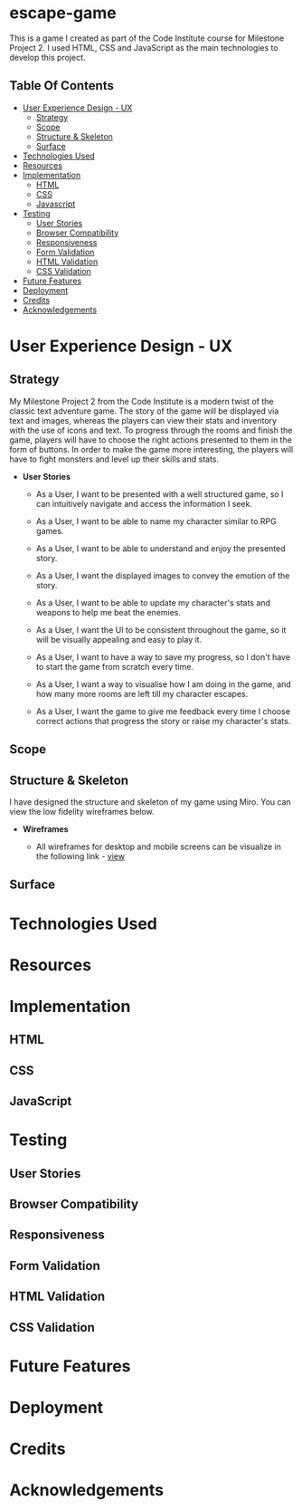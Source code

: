 # escape-game
This is a game I created as part of the Code Institute course for Milestone Project 2. I used HTML, CSS and JavaScript as the main technologies to develop this project.

## Table Of Contents

- [User Experience Design - UX](#user-experience-design---ux)
  - [Strategy](#strategy)
  - [Scope](#scope)
  - [Structure & Skeleton](#structure--skeleton)
  - [Surface](#surface)
- [Technologies Used](#technologies-used)
- [Resources](#resources)
- [Implementation](#implementation)
  - [HTML](#html)
  - [CSS](#css)
  - [Javascript](#javascript)
- [Testing](#testing)
  - [User Stories](#user-stories)
  - [Browser Compatibility](#browser-compatibility)
  - [Responsiveness](#responsiveness-1)
  - [Form Validation](#form-validation)
  - [HTML Validation](#html-validation)
  - [CSS Validation](#css-validation)
- [Future Features](#future-features)
- [Deployment](#deployment)
- [Credits](#credits)
- [Acknowledgements](#acknowledgements)

# User Experience Design - UX

## Strategy

My Milestone Project 2 from the Code Institute is a modern twist of the classic text adventure game. The story of the game will be displayed via text and images, whereas the players can view their stats and inventory with the use of icons and text. To progress through the rooms and finish the game, players will have to choose the right actions presented to them in the form of buttons. In order to make the game more interesting, the players will have to fight monsters and level up their skills and stats.

- **User Stories**

	- As a User, I want to be presented with a well structured game, so I can intuitively navigate and access the information I seek.

  - As a User, I want to be able to name my character similar to RPG games.

  - As a User, I want to be able to understand and enjoy the presented story.

  - As a User, I want the displayed images to convey the emotion of the story.

  - As a User, I want to be able to update my character's stats and weapons to help me beat the enemies.

  - As a User, I want the UI to be consistent throughout the game, so it will be visually appealing and easy to play it.

  - As a User, I want to have a way to save my progress, so I don't have to start the game from scratch every time.

  - As a User, I want a way to visualise how I am doing in the game, and how many more rooms are left till my character escapes.

  - As a User, I want the game to give me feedback every time I choose correct actions that progress the story or raise my character's stats.

## Scope

## Structure & Skeleton

I have designed the structure and skeleton of my game using Miro. You can view the low fidelity wireframes below.

-  **Wireframes**
 
	- All wireframes for desktop and mobile screens can be visualize in the following link - [view](https://miro.com/app/board/o9J_lG5rLBo=/)

## Surface

# Technologies Used

# Resources

# Implementation

## HTML

## CSS

## JavaScript

# Testing

## User Stories

## Browser Compatibility

## Responsiveness

## Form Validation

## HTML Validation

## CSS Validation

# Future Features

# Deployment

# Credits

# Acknowledgements